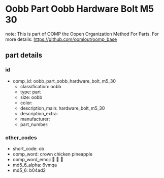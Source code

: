 # Oobb Part Oobb Hardware Bolt M5 30  

note: This is part of OOMP the Oopen Organization Method For Parts. For more details: https://github.com/oomlout/oomp_base

##  part details





### id
* oomp_id: oobb_part_oobb_hardware_bolt_m5_30
  * classification: oobb
  * type: part
  * size: oobb
  * color: 
  * description_main: hardware_bolt_m5_30
  * description_extra: 
  * manufacturer: 
  * part_number: 

### other_codes
* short_code: ob
* oomp_word: crown chicken pineapple
* oomp_word_emoji :crown: :chicken: :pineapple:
* md5_6_alpha: 6vmqa
* md5_6: b04ad2